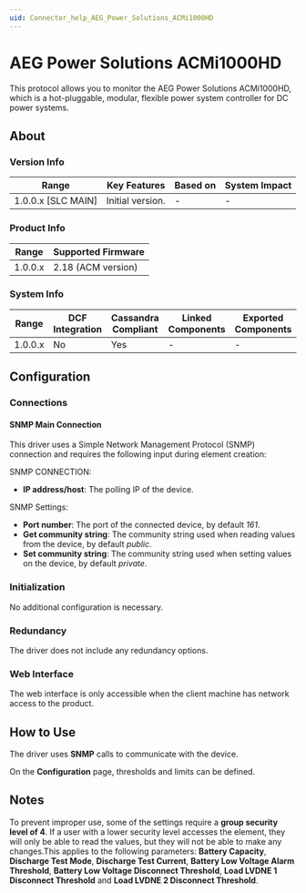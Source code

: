 ```yaml
---
uid: Connector_help_AEG_Power_Solutions_ACMi1000HD
---
```


# AEG Power Solutions ACMi1000HD

This protocol allows you to monitor the AEG Power Solutions ACMi1000HD, which is a hot-pluggable, modular, flexible power system controller for DC power systems.

## About

### Version Info

| **Range**            | **Key Features** | **Based on** | **System Impact** |
|----------------------|------------------|--------------|-------------------|
| 1.0.0.x \[SLC MAIN\] | Initial version. | \-           | \-                |

### Product Info

| **Range** | **Supported Firmware** |
|-----------|------------------------|
| 1.0.0.x   | 2.18 (ACM version)     |

### System Info

| **Range** | **DCF Integration** | **Cassandra Compliant** | **Linked Components** | **Exported Components** |
|-----------|---------------------|-------------------------|-----------------------|-------------------------|
| 1.0.0.x   | No                  | Yes                     | \-                    | \-                      |

## Configuration

### Connections

#### SNMP Main Connection

This driver uses a Simple Network Management Protocol (SNMP) connection and requires the following input during element creation:

SNMP CONNECTION:

- **IP address/host**: The polling IP of the device.

SNMP Settings:

- **Port number**: The port of the connected device, by default *161*.
- **Get community string**: The community string used when reading values from the device, by default *public*.
- **Set community string**: The community string used when setting values on the device, by default *private*.

### Initialization

No additional configuration is necessary.

### Redundancy

The driver does not include any redundancy options.

### Web Interface

The web interface is only accessible when the client machine has network access to the product.

## How to Use

The driver uses **SNMP** calls to communicate with the device.

On the **Configuration** page, thresholds and limits can be defined.

## Notes

To prevent improper use, some of the settings require a **group security level of 4**. If a user with a lower security level accesses the element, they will only be able to read the values, but they will not be able to make any changes.This applies to the following parameters: **Battery Capacity**, **Discharge Test Mode**, **Discharge Test Current**, **Battery Low Voltage Alarm Threshold**, **Battery Low Voltage Disconnect Threshold**, **Load LVDNE 1 Disconnect Threshold** and **Load LVDNE 2 Disconnect Threshold**.
